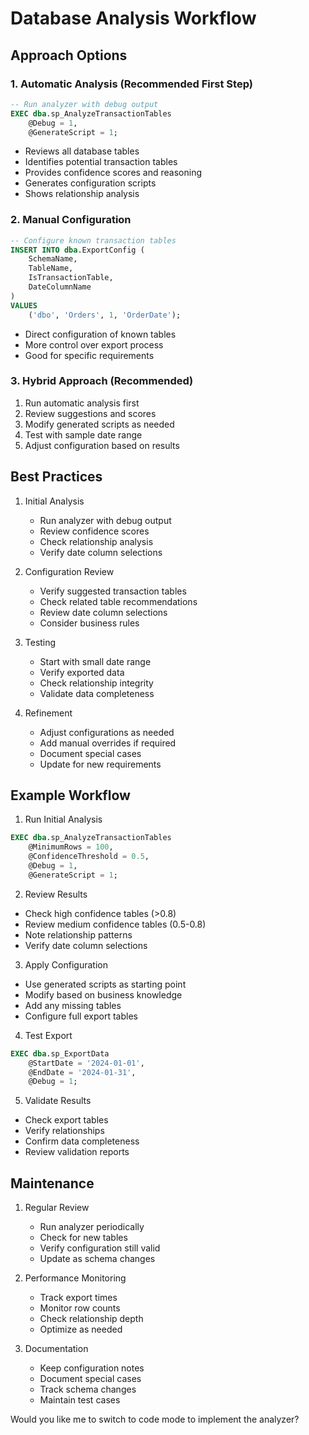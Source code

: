 # Database Analysis Workflow

## Approach Options

### 1. Automatic Analysis (Recommended First Step)
```sql
-- Run analyzer with debug output
EXEC dba.sp_AnalyzeTransactionTables
    @Debug = 1,
    @GenerateScript = 1;
```
- Reviews all database tables
- Identifies potential transaction tables
- Provides confidence scores and reasoning
- Generates configuration scripts
- Shows relationship analysis

### 2. Manual Configuration
```sql
-- Configure known transaction tables
INSERT INTO dba.ExportConfig (
    SchemaName,
    TableName,
    IsTransactionTable,
    DateColumnName
)
VALUES
    ('dbo', 'Orders', 1, 'OrderDate');
```
- Direct configuration of known tables
- More control over export process
- Good for specific requirements

### 3. Hybrid Approach (Recommended)
1. Run automatic analysis first
2. Review suggestions and scores
3. Modify generated scripts as needed
4. Test with sample date range
5. Adjust configuration based on results

## Best Practices

1. Initial Analysis
   - Run analyzer with debug output
   - Review confidence scores
   - Check relationship analysis
   - Verify date column selections

2. Configuration Review
   - Verify suggested transaction tables
   - Check related table recommendations
   - Review date column selections
   - Consider business rules

3. Testing
   - Start with small date range
   - Verify exported data
   - Check relationship integrity
   - Validate data completeness

4. Refinement
   - Adjust configurations as needed
   - Add manual overrides if required
   - Document special cases
   - Update for new requirements

## Example Workflow

1. Run Initial Analysis
```sql
EXEC dba.sp_AnalyzeTransactionTables
    @MinimumRows = 100,
    @ConfidenceThreshold = 0.5,
    @Debug = 1,
    @GenerateScript = 1;
```

2. Review Results
- Check high confidence tables (>0.8)
- Review medium confidence tables (0.5-0.8)
- Note relationship patterns
- Verify date column selections

3. Apply Configuration
- Use generated scripts as starting point
- Modify based on business knowledge
- Add any missing tables
- Configure full export tables

4. Test Export
```sql
EXEC dba.sp_ExportData
    @StartDate = '2024-01-01',
    @EndDate = '2024-01-31',
    @Debug = 1;
```

5. Validate Results
- Check export tables
- Verify relationships
- Confirm data completeness
- Review validation reports

## Maintenance

1. Regular Review
   - Run analyzer periodically
   - Check for new tables
   - Verify configuration still valid
   - Update as schema changes

2. Performance Monitoring
   - Track export times
   - Monitor row counts
   - Check relationship depth
   - Optimize as needed

3. Documentation
   - Keep configuration notes
   - Document special cases
   - Track schema changes
   - Maintain test cases

Would you like me to switch to code mode to implement the analyzer?